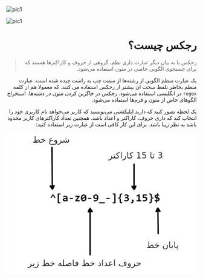 ![pic1](https://camo.githubusercontent.com/d2e5827a412359c7593575adf876db23d4d50747/68747470733a2f2f692e696d6775722e636f6d2f6259776c3756662e706e67 "اموزش رجکس")


![pic1](./img/imgـregex_fa.png "اموزش رجکس")


<div dir=rtl>




# رجکس چیست؟

> رجکس یا به بیان دیگر عبارت داری نظم، گروهی از حروف و کاراکترها هستند که برای جستجوی الگویی خاصی در متون استفاده می‌شود.

یک عبارت منظم الگویی از رشته‌ها از سمت چپ به راست چیده شده است. عبارت منظم بخاطر تلفظ سخت ان بیشتر از رجکس استفاده می کنند. که معمولا هم از کلمه `regex` در انگلیسی استفاده می‌شود. رجکس در جاگزین کردن متون در دشته‌ها، استخراج الگوهای خاص از متون و فرم‌ها استفاده می‌شود.

یک لحظه تصور کنید که دارید اپلیکشنی می‌نویسید که کاربر می‌خواهد نام کاربری خود را انتخاب کند که داری حروف، کاراکتر و اعداد باشد. همچنین تعداد کاراکترهای کاربر محدود باشد به نظر زیبا باشد. برای این کار کافی است از عبارت زیر استفاده کنید:

![pic2](./img/img_fa.png)


